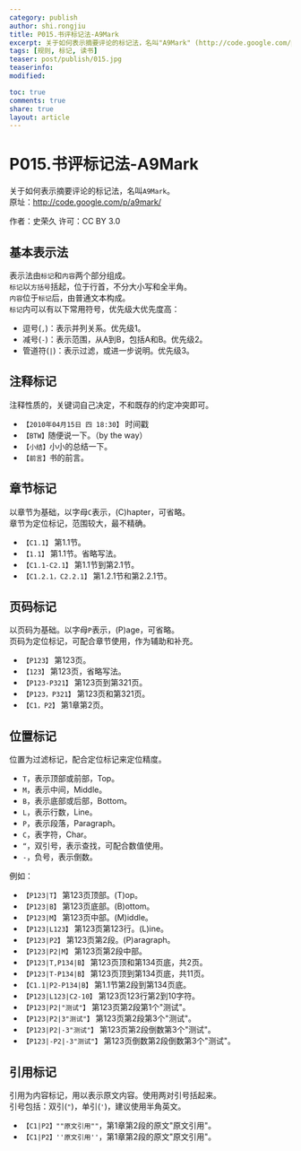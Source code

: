 ```yaml
---
category: publish
author: shi.rongjiu
title: P015.书评标记法-A9Mark
excerpt: 关于如何表示摘要评论的标记法，名叫"A9Mark" (http://code.google.com/p/a9mark/)
tags: [规则, 标记, 读书]
teaser: post/publish/015.jpg
teaserinfo: 
modified: 

toc: true
comments: true
share: true
layout: article
---
```


# P015.书评标记法-A9Mark

关于如何表示摘要评论的标记法，名叫`A9Mark`。  
原址：http://code.google.com/p/a9mark/  

作者：史荣久  许可：CC BY 3.0  

## 基本表示法

表示法由`标记`和`内容`两个部分组成。  
`标记`以`方括号`括起，位于行首，不分大小写和全半角。  
`内容`位于`标记`后，由普通文本构成。  
`标记`内可以有以下常用符号，优先级大优先度高：  

  * 逗号(`,`)：表示并列关系。优先级1。
  * 减号(`-`)：表示范围，从A到B，包括A和B。优先级2。
  * 管道符(`|`)：表示过滤，或进一步说明。优先级3。


## 注释标记

注释性质的，关键词自己决定，不和既存的约定冲突即可。

  * `【2010年04月15日 四 18:30】` 时间戳
  * `【BTW】`随便说一下。（by the way）
  * `【小结】`小小的总结一下。
  * `【前言】`书的前言。 

## 章节标记

以章节为基础，以字母`C`表示，(C)hapter，可省略。  
章节为定位标记，范围较大，最不精确。

  * `【C1.1】` 第1.1节。
  * `【1.1】` 第1.1节。省略写法。
  * `【C1.1-C2.1】` 第1.1节到第2.1节。
  * `【C1.2.1，C2.2.1】` 第1.2.1节和第2.2.1节。 

## 页码标记

以页码为基础。以字母`P`表示，(P)age，可省略。  
页码为定位标记，可配合章节使用，作为辅助和补充。

  * `【P123】` 第123页。
  * `【123】` 第123页，省略写法。
  * `【P123-P321】` 第123页到第321页。
  * `【P123，P321】` 第123页和第321页。 
  * `【C1，P2】` 第1章第2页。 

## 位置标记

位置为过滤标记，配合定位标记来定位精度。

  *  `T`，表示顶部或前部，Top。
  *  `M`，表示中间，Middle。
  *  `B`，表示底部或后部，Bottom。
  *  `L`，表示行数，Line。
  *  `P`，表示段落，Paragraph。 
  *  `C`，表字符，Char。
  *  `“`，双引号，表示查找，可配合数值使用。
  *  `-`，负号，表示倒数。

例如：

  * `【P123|T】` 第123页顶部。(T)op。
  * `【P123|B】` 第123页底部。(B)ottom。
  * `【P123|M】` 第123页中部。(M)iddle。
  * `【P123|L123】` 第123页第123行。(L)ine。
  * `【P123|P2】` 第123页第2段。(P)aragraph。
  * `【P123|P2|M】` 第123页第2段中部。
  * `【P123|T,P134|B】` 第123页顶和第134页底，共2页。
  * `【P123|T-P134|B】` 第123页顶到第134页底，共11页。
  * `【C1.1|P2-P134|B】` 第1.1节第2段到第134页底。 
  * `【P123|L123|C2-10】` 第123页123行第2到10字符。
  * `【P123|P2|"测试"】` 第123页第2段第1个"测试"。
  * `【P123|P2|3"测试"】` 第123页第2段第3个"测试"。
  * `【P123|P2|-3"测试"】` 第123页第2段倒数第3个"测试"。
  * `【P123|-P2|-3"测试"】` 第123页倒数第2段倒数第3个"测试"。

## 引用标记

引用为内容标记，用以表示原文内容。使用两对引号括起来。  
引号包括：双引(`"`)，单引(`'`)，建议使用半角英文。 

  * `【C1|P2】""原文引用""`，第1章第2段的原文"原文引用"。  
  * `【C1|P2】''原文引用''`，第1章第2段的原文"原文引用"。  


